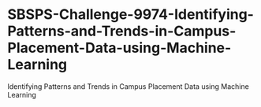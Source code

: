 # SBSPS-Challenge-9974-Identifying-Patterns-and-Trends-in-Campus-Placement-Data-using-Machine-Learning
Identifying Patterns and Trends in Campus Placement Data using Machine Learning
<div data-iframe-width="150" data-iframe-height="270" data-share-badge-id="252e67e7-5246-4647-a095-9995c297b618" data-share-badge-host="https://www.credly.com"></div><script type="text/javascript" async src="//cdn.credly.com/assets/utilities/embed.js"></script>
